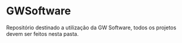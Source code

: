 # GWSoftware
Repositório destinado a utilização da GW Software, todos os projetos devem ser feitos nesta pasta.
